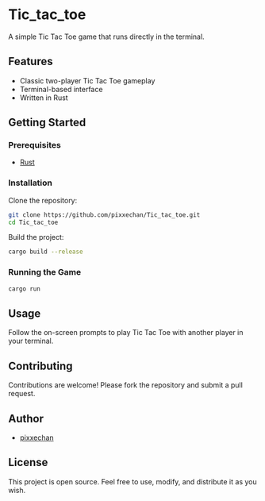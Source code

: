 # Tic_tac_toe

A simple Tic Tac Toe game that runs directly in the terminal.

## Features

- Classic two-player Tic Tac Toe gameplay
- Terminal-based interface
- Written in Rust

## Getting Started

### Prerequisites

- [Rust](https://www.rust-lang.org/tools/install)

### Installation

Clone the repository:

```bash
git clone https://github.com/pixxechan/Tic_tac_toe.git
cd Tic_tac_toe
```

Build the project:

```bash
cargo build --release
```

### Running the Game

```bash
cargo run
```

## Usage

Follow the on-screen prompts to play Tic Tac Toe with another player in your terminal.

## Contributing

Contributions are welcome! Please fork the repository and submit a pull request.

## Author

- [pixxechan](https://github.com/pixxechan)

## License

This project is open source. Feel free to use, modify, and distribute it as you wish.
